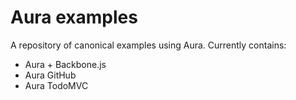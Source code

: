 # Aura examples

A repository of canonical examples using Aura. Currently contains:

* Aura + Backbone.js
* Aura GitHub
* Aura TodoMVC
